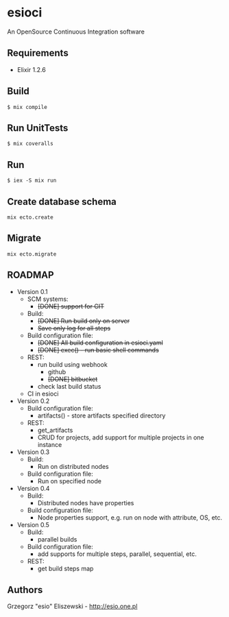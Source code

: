 esioci
=====

An OpenSource Continuous Integration software

Requirements
-----
* Elixir 1.2.6

Build
-----
    $ mix compile

Run UnitTests
-----
    $ mix coveralls
Run
-----
    $ iex -S mix run

Create database schema
-----
    mix ecto.create

Migrate
----
    mix ecto.migrate

ROADMAP
-----
- Version 0.1
    + SCM systems:
        * ~~[DONE] support for GIT~~
    + Build:
        * ~~[DONE] Run build only on server~~
        * ~~Save only log for all steps~~
    + Build configuration file:
        * ~~[DONE] All build configuration in esioci.yaml~~
        * ~~[DONE] exec() - run basic shell commands~~
    + REST:
        * run build using webhook
            - github
            - ~~[DONE] bitbucket~~
        * check last build status
    + CI in esioci
- Version 0.2
    + Build configuration file:
        * artifacts() - store artifacts specified directory
    + REST:
        * get_artifacts
        * CRUD for projects, add support for multiple projects in one instance
- Version 0.3
    + Build:
        * Run on distributed nodes
    + Build configuration file:
        * Run on specified node
- Version 0.4
    + Build:
        * Distributed nodes have properties
    + Build configuration file:
        * Node properties support, e.g. run on node with attribute, OS, etc.
- Version 0.5
    + Build:
        * parallel builds
    + Build configuration file:
        * add supports for multiple steps, parallel, sequential, etc.
    + REST:
        * get build steps map

Authors
-----
Grzegorz "esio" Eliszewski - http://esio.one.pl
